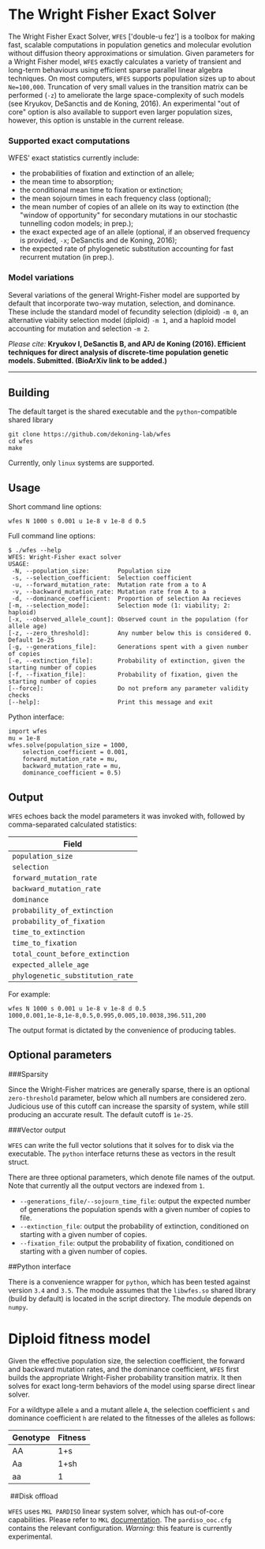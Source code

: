 # The Wright Fisher Exact Solver

The Wright Fisher Exact Solver, `WFES` ['double-u fez'] is a toolbox for making fast, scalable computations in population genetics and molecular evolution without diffusion theory approximations or simulation. Given parameters for a Wright Fisher model, `WFES` exactly calculates a variety of transient and long-term behaviours using efficient sparse parallel linear algebra techniques. On most computers, `WFES` supports population sizes up to about `Ne=100,000`. Truncation of very small values in the transition matrix can be performed (`-z`) to ameliorate the large space-complexity of such models (see Kryukov, DeSanctis and de Koning, 2016). An experimental "out of core" option is also available to support even larger population sizes, however, this option is unstable in the current release.

### Supported exact computations

WFES' exact statistics currently include: 
* the probabilities of fixation and extinction of an allele; 
* the mean time to absorption; 
* the conditional mean time to fixation or extinction; 
* the mean sojourn times in each frequency class (optional); 
* the mean number of copies of an allele on its way to extinction (the "window of opportunity" for secondary mutations in our stochastic tunnelling codon models; in prep.);
* the exact expected age of an allele (optional, if an observed frequency is provided, `-x`; DeSanctis and de Koning, 2016);
* the expected rate of phylogenetic substitution accounting for fast recurrent mutation (in prep.). 

### Model variations

Several variations of the general Wright-Fisher model are supported by default that incorporate two-way mutation, selection, and dominance. These include the standard model of fecundity selection (diploid) `-m 0`, an alternative viabiity selection model (diploid) `-m 1`, and a haploid model accounting for mutation and selection `-m 2`.

*Please cite:* **Kryukov I, DeSanctis B, and APJ de Koning (2016). Efficient techniques for direct analysis of discrete-time population genetic models. Submitted. (BioArXiv link to be added.)**

---
## Building
The default target is the shared executable and the `python`-compatible shared library
```
git clone https://github.com/dekoning-lab/wfes
cd wfes
make
```
Currently, only `linux` systems are supported.

## Usage

Short command line options:
```lang=bash
wfes N 1000 s 0.001 u 1e-8 v 1e-8 d 0.5
```

Full command line options:
```lang=bash
$ ./wfes --help
WFES: Wright-Fisher exact solver
USAGE:
 -N, --population_size:        Population size
 -s, --selection_coefficient:  Selection coefficient
 -u, --forward_mutation_rate:  Mutation rate from a to A
 -v, --backward_mutation_rate: Mutation rate from A to a
 -d, --dominance_coefficient:  Proportion of selection Aa recieves
[-m, --selection_mode]:        Selection mode (1: viability; 2: haploid)
[-x, --observed_allele_count]: Observed count in the population (for allele age)
[-z, --zero_threshold]:        Any number below this is considered 0. Default 1e-25
[-g, --generations_file]:      Generations spent with a given number of copies
[-e, --extinction_file]:       Probability of extinction, given the starting number of copies
[-f, --fixation_file]:         Probability of fixation, given the starting number of copies
[--force]:                     Do not preform any parameter validity checks
[--help]:                      Print this message and exit
```

Python interface:
```lang=python
import wfes
mu = 1e-8
wfes.solve(population_size = 1000,
    selection_coefficient = 0.001,
    forward_mutation_rate = mu,
    backward_mutation_rate = mu,
    dominance_coefficient = 0.5)
```

## Output

`WFES` echoes back the model parameters it was invoked with, followed by comma-separated calculated statistics:

|Field|
|---|
|`population_size`|
|`selection`|
|`forward_mutation_rate`|
|`backward_mutation_rate`|
|`dominance`|
|`probability_of_extinction`|
|`probability_of_fixation`|
|`time_to_extinction`|
|`time_to_fixation`|
|`total_count_before_extinction`|
|`expected_allele_age`|
|`phylogenetic_substitution_rate`|

For example:
```
wfes N 1000 s 0.001 u 1e-8 v 1e-8 d 0.5
1000,0.001,1e-8,1e-8,0.5,0.995,0.005,10.0038,396.511,200
```

The output format is dictated by the convenience of producing tables.

## Optional parameters

###Sparsity

Since the Wright-Fisher matrices are generally sparse, there is an optional `zero-threshold` parameter, below which all numbers are considered zero. Judicious use of this cutoff can increase the sparsity of system, while still producing an accurate result. The default cutoff is `1e-25`.

###Vector output

`WFES` can write the full vector solutions that it solves for to disk via the executable. The `python` interface returns these as vectors in the result struct.

There are three optional parameters, which denote file names of the output. Note that currently all the output vectors are indexed from `1`.

- `--generations_file/--sojourn_time_file`: output the expected number of generations the population spends with a given number of copies to file.
- `--extinction_file`: output the probability of extinction, conditioned on starting with a given number of copies.
- `--fixation_file`: output the probability of fixation, conditioned on starting with a given number of copies.

##Python interface

There is a convenience wrapper for `python`, which has been tested against version `3.4` and `3.5`. The module assumes that the `libwfes.so` shared library (build by default) is located in the script directory. The module depends on `numpy`.

# Diploid fitness model

​Given the effective population size, the selection coefficient, the forward and backward mutation rates, and the dominance coefficient, `WFES` first builds the appropriate Wright-Fisher probability transition matrix. It then solves for exact long-term behaviors of the model using sparse direct linear solver.

For a wildtype allele `a` and a mutant allele `A`, the selection coefficient `s` and dominance coefficient `h` are related to the fitnesses of the alleles as follows:

Genotype | Fitness
---- | ----
AA | 1+s
Aa | 1+sh
aa | 1

​
##Disk offload

`WFES` uses `MKL PARDISO` linear system solver, which has out-of-core capabilities. Please refer to `MKL` [documentation](https://software.intel.com/en-us/articles/how-to-use-ooc-pardiso). The `pardiso_ooc.cfg` contains the relevant configuration. *Warning:* this feature is currently experimental.
